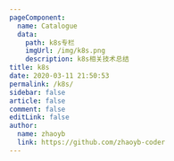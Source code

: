 ```yaml
---
pageComponent:
  name: Catalogue
  data:
    path: k8s专栏
    imgUrl: /img/k8s.png
    description: k8s相关技术总结
title: k8s
date: 2020-03-11 21:50:53
permalink: /k8s/
sidebar: false
article: false
comment: false
editLink: false
author:
  name: zhaoyb
  link: https://github.com/zhaoyb-coder
---
```

